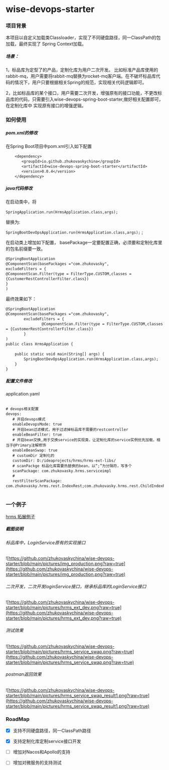 # wise-devops-starter
### 项目背景
   本项目以自定义加载类Classloader，实现了不同硬盘路径，同一ClassPath的包加载，最终实现了
Spring Context加载。


##### 场景：
1，标品库为定型了的产品，定制化库为用户二次开发。
比如标准产品库使用的rabbit-mq，用户需要将rabbit-mq替换为rocket-mq客户端。在不破坏标品库代码的情况下，用户只要根据相关Spring的规范，实现相关代码逻辑即可。

2，比如标品库的某个接口，用户需要二次开发，增强原有的接口功能，不更改标品库的代码，只需要引入wise-devops-spring-boot-starter,做好相关配置即可，在定制化库中
实现原有接口的增强逻辑。


### 如何使用
##### pom.xml的修改
在Spring Boot项目中pom.xml引入如下配置
```
    <dependency>
       <groupId>io.github.zhukovaskychina</groupId>
       <artifactId>wise-devops-spring-boot-starter</artifactId>
       <version>0.0.4</version>
    </dependency>
```

##### java代码修改
在启动类中，将

`
SpringApplication.run(HrmsApplication.class,args);
`

替换为:

`
SpringBootDevOpsApplication.run(HrmsApplication.class,args);
`
;

在启动类上增加如下配置，
basePackage一定要配置正确，必须要和定制化库里的包名前缀要一致。

```
@SpringBootApplication
@ComponentScan(basePackages ="com.zhukovasky",
excludeFilters = {
@ComponentScan.Filter(type = FilterType.CUSTOM,classes = {CustomerRestControllerFilter.class})
}
)
```
最终效果如下：

```
@SpringBootApplication
@ComponentScan(basePackages ="com.zhukovasky",
        excludeFilters = {
                @ComponentScan.Filter(type = FilterType.CUSTOM,classes = {CustomerRestControllerFilter.class})
        }
)
public class HrmsApplication {

    public static void main(String[] args) {
        SpringBootDevOpsApplication.run(HrmsApplication.class,args);
    }
}
```

##### 配置文件修改

application.yaml
```

# devops相关配置
devops:
   # 开启devops模式
   enableDevopsMode: true 
   # 开启bean过滤模式，用于过滤掉标品库不需要的restcontroller
   enableBeanFilter: true
   # 开启bean交换,用于交换service的实现类，让定制化库的service实例优先加载，相当于@Primary注解修饰
   enableBeanSwap: true
   # customDir 定制化的 
   customDir: D:/ideaprojects/hrms/hrms-ext-libs/
   # scanPackge 标品化库需要热替换的bean，以“;”为分隔符，写多个
   scanPackage: com.zhukovasky.hrms.serviceimpl
   # 
   restFilterScanPackage: com.zhukovasky.hrms.rest.IndexRest;com.zhukovasky.hrms.rest.ChildIndexRest


```

### 一个例子
   [hrms 拓展例子](https://github.com/zhukovaskychina/hrms-demo.git)

##### 截图说明
###### 标品库中，LoginService原有的实现接口
  ![https://github.com/zhukovaskychina/wise-devops-starter/blob/main/pictures/img_production.png?raw=true](https://github.com/zhukovaskychina/wise-devops-starter/blob/main/pictures/img_production.png?raw=true)

###### 二次开发，二次开发loginService接口，继承标品库的LoginService接口
  ![https://github.com/zhukovaskychina/wise-devops-starter/blob/main/pictures/hrms_ext_dev.png?raw=true](https://github.com/zhukovaskychina/wise-devops-starter/blob/main/pictures/hrms_ext_dev.png?raw=true)

###### 测试效果
![https://github.com/zhukovaskychina/wise-devops-starter/blob/main/pictures/hrms_service_swap.png?raw=true](https://github.com/zhukovaskychina/wise-devops-starter/blob/main/pictures/hrms_service_swap.png?raw=true)

###### postman返回效果
![https://github.com/zhukovaskychina/wise-devops-starter/blob/main/pictures/hrms_service_swap_result1.png?raw=true](https://github.com/zhukovaskychina/wise-devops-starter/blob/main/pictures/hrms_service_swap_result1.png?raw=true)


### RoadMap
- [X] 支持不同硬盘路径，同一ClassPath路径
- [X] 支持定制化库定制service接口开发
- [ ] 增加对Nacos和Apollo的支持
- [ ] 增加对微服务的支持测试

